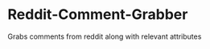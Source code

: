 Reddit-Comment-Grabber
======================

Grabs comments from reddit along with relevant attributes
